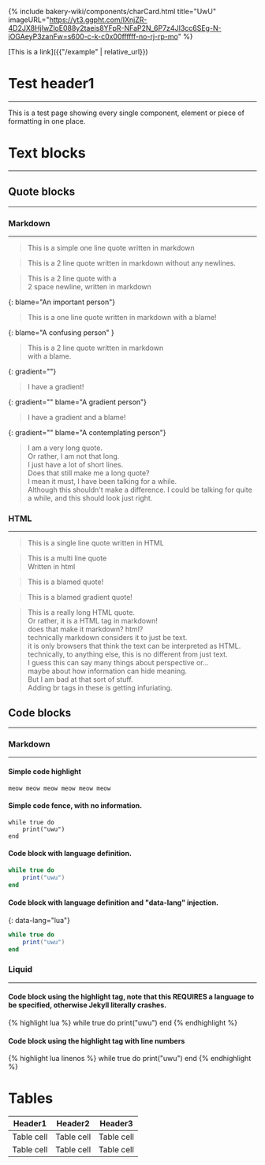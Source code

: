 {% include bakery-wiki/components/charCard.html title="UwU" imageURL="https://yt3.ggpht.com/IXnjZR-4D2JX8HjIwZloE088y2taeis8YFpR-NFaP2N_6P7z4JI3cc6SEg-N-iOGAeyP3zanFw=s600-c-k-c0x00ffffff-no-rj-rp-mo"  %}


[This is a link]({{"/example" | relative_url}})  
# Test header1
---
This is a test page showing every single component, element or piece of formatting in one place.

# Text blocks
---
## Quote blocks
---
### Markdown
---
> This is a simple one line quote written in markdown

> This is a 2 line quote
> written in markdown without any newlines.

> This is a 2 line quote with a  
> 2 space newline, written in markdown

{: blame="An important person"}
> This is a one line quote written in markdown with a blame!

{: blame="A confusing person" }
> This is a 2 line quote written in markdown  
> with a blame.

{: gradient=""}
> I have a gradient!

{: gradient="" blame="A gradient person"}
> I have a gradient and a blame!

{: gradient="" blame="A contemplating person"}
> I am a very long quote.  
> Or rather, I am not that long.  
> I just have a lot of short lines.  
> Does that still make me a long quote?  
> I mean it must, I have been talking for a while.  
> Although this shouldn't make a difference.
> I could be talking for quite a while, and this should look just right.

### HTML
---
<blockquote>This is a single line quote written in HTML</blockquote>
<blockquote>This is a multi line quote<br>Written in html</blockquote>
<blockquote blame="A HTML person">This is a blamed quote!</blockquote>
<blockquote blame="A HTML person, fading away" gradient>This is a blamed gradient quote!</blockquote>
<blockquote blame="A person with a new pespective." >
    This is a really long HTML quote.<br>
    Or rather, it is a HTML tag in markdown!<br>
    does that make it markdown? html?<br>
    technically markdown considers it to just be text.<br>
    it is only browsers that think the text can be interpreted as HTML.<br>
    technically, to anything else, this is no different from just text.<br>
    I guess this can say many things about perspective or...<br>
    maybe about how information can hide meaning.<br>
    But I am bad at that sort of stuff.<br>
    Adding br tags in these is getting infuriating.<br>
</blockquote>

## Code blocks
---
### Markdown
---
#### Simple code highlight
`meow meow meow meow meow meow`

#### Simple code fence, with no information.
```
while true do
    print("uwu")
end
```

#### Code block with language definition.
```lua
while true do
    print("uwu")
end
```

#### Code block with language definition and "data-lang" injection.
{: data-lang="lua"}
```lua
while true do
    print("uwu")
end
```
### Liquid
---
#### Code block using the highlight tag, note that this REQUIRES a language to be specified, otherwise Jekyll literally crashes.
{% highlight lua %}
while true do
    print("uwu")
end
{% endhighlight %}

#### Code block using the highlight tag with line numbers
{% highlight lua linenos %}
while true do
    print("uwu")
end
{% endhighlight %}

# Tables

| Header1   | Header2 | Header3 |
| - | - | - |
| Table cell | Table cell | Table cell |
| Table cell | Table cell | Table cell |
